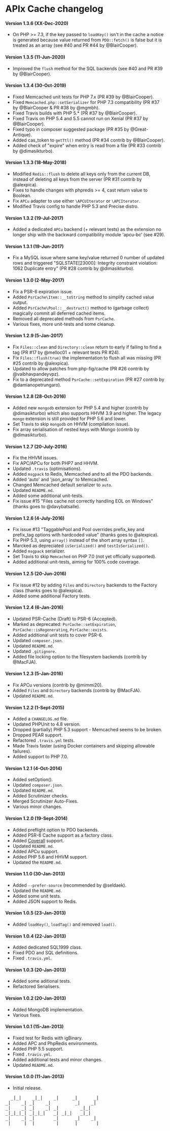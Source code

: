# APIx Cache changelog

#### Version 1.3.6 (XX-Dec-2020)
- On PHP >= 7.3, if the key passed to `loadKey()` isn't in the cache a
notice is generated because value returned from `PDO::fetch()` is false
but it is treated as an array (see #40 and PR #44 by @BlairCooper).

#### Version 1.3.5 (11-Jun-2020)
- Improved the `flush` method for the SQL backends (see #40 and PR #39 by @BlairCooper).

#### Version 1.3.4 (30-Oct-2019)
- Fixed Memcached unit tests for PHP 7.x (PR #39 by @BlairCooper).
- Fixed `Memcached.php::setSerializer` for PHP 7.3 compatibility (PR #37 by @BlairCooper & PR #38 by @mgmbh).
- Fixed Travis builds with PHP 5.* (PR #37 by @BlairCooper).
- Fixed Travis on PHP 5.4 and 5.5 cannot run on Xenial (PR #37 by @BlairCooper).
- Fixed typo in composer suggested package (PR #35 by @Great-Antique).
- Added cas_token to `getTtl()` method (PR #34 contrib by @BlairCooper).
- Added check of "expire" when entry is read from a file (PR #33 contrib by @dimasikturbo).

#### Version 1.3.3 (18-May-2018)
- Modified `Redis::flush` to delete all keys only from the current DB, instead of deleting all keys from the server (PR #31 contrib by @alexpica).
- Fixes to handle changes with phpredis >= 4, cast return value to Boolean. 
- Fix `APCu` adapter to use either `\APCUIterator` or `\APCIterator`.
- Modified Travis config to handle PHP 5.3 and Precise distro.

#### Version 1.3.2 (19-Jul-2017)
- Added a dedicated `APCu` backend (+ relevant tests) as the extension no longer ship with the backward compatibility module 'apcu-bc’ (see #29).

#### Version 1.3.1 (19-Jun-2017)
- Fix a MySQL issue where same key/value returned 0 number of updated rows and triggered "SQLSTATE[23000]: Integrity constraint violation: 1062 Duplicate entry" (PR #28 contrib by @dimasikturbo).

#### Version 1.3.0 (2-May-2017)
- Fix a PSR-6 expiration issue.
- Added `PsrCache\Item::__toString` method to simplify cached value output.
- Added `PsrCache\Pool::__destruct()` method to (garbage collect) magically commit all deferred cached items.
- Removed all deprecated methods from `PsrCache`.
- Various fixes, more unit-tests and some cleanup.

#### Version 1.2.9 (5-Jan-2017)
- Fix `Files::clean` and `Directory::clean` return to early if failing to find a tag (PR #17 by @melloc01 + relevant tests PR #24).
- Fix `Files::flush(true)` the implementation to flush all was missing (PR #25 contrib by @alexpica).
- Updated to allow patches from php-fig/cache (PR #26 contrib by @vaibhavpandeyvpz).
- Fix to a deprecated method `PsrCache::setExpiration` (PR #27 contrib by @damianopetrungaro).

#### Version 1.2.8 (28-Oct-2016)
- Added new `mongodb` extension for PHP 5.4 and higher (contrib by @dimasikturbo) which also supports HHVM 3.9 and higher. The legacy `mongo` extension is still provided for PHP 5.6 and lower.
- Set Travis to skip `mongodb` on HHVM (compilation issue).
- Fix array serialisation of nested keys with Mongo (contrib by @dimasikturbo).

#### Version 1.2.7 (20-July-2016)
- Fix the HHVM issues.
- Fix APC/APCu for both PHP7 and HHVM.
- Updated `.travis` (optimisations).
- Added `msgpack` to Redis, Memcached and to all the PDO backends.  
- Added 'auto' and 'json_array' to Memcached.
- Changed Memcached default serializer to `auto`.
- Updated `README.md`.
- Added some additional unit-tests.
- Fix issue #15 "Files cache not correctly handling EOL on Windows" (thanks goes to @davybatsalle). 

#### Version 1.2.6 (4-July-2016)
- Fix issue #13 "TaggablePool and Pool overrides prefix_key and prefix_tag options with hardcoded value" (thanks goes to @alexpica). 
- Fix PHP 5.3, using `array()` instead of the short array syntax `[]`.
- Marcked as depreciated `isSerialized()` and `testIsSerialized()`.
- Added `msgpack` serializer.
- Set Travis to skip `Memcached` on PHP 7.0 (not yet officially supported).
- Added additional unit-tests, aiming for 100% code coverage.

#### Version 1.2.5 (20-Jun-2016)
- Fix issue #12 by adding `Files` and `Directory` backends to the Factory class (thanks goes to @alexpica). 
- Added some additional Factory tests.

#### Version 1.2.4 (6-Jan-2016)
- Updated PSR-Cache (Draft) to PSR-6 (Accepted).
- Marked as deprecated: `PsrCache::setExpiration`, `PsrCache::isRegenerating`, `PsrCache::exists`.
- Added additional unit tests to cover PSR-6.
- Updated `composer.json`.
- Updated `README.md`.
- Updated `.gitignore`.
- Added file locking option to the filesystem backends (contrib by @MacFJA).

#### Version 1.2.3 (5-Jan-2016)
- Fix APCu versions (contrib by @mimmi20).
- Added `Files` and `Directory` backends (contrib by @MacFJA).
- Updated `README.md`.

#### Version 1.2.2 (1-Sept-2015)
- Added a `CHANGELOG.md` file.
- Updated PHPUnit to 4.8 version.
- Dropped (partially) PHP 5.3 support - Memcached seems to be broken.
- Dropped PEAR support.
- Refactored `.travis.yml` tests.
- Made Travis faster (using Docker containers and skipping allowable failures).
- Added support to PHP 7.0.

#### Version 1.2.1 (4-Oct-2014)
- Added setOption().
- Updated `composer.json`.
- Updated `README.md`.
- Added Scrutinizer checks.
- Merged Scrutinizer Auto-Fixes.
- Various minor changes.

#### Version 1.2.0 (19-Sept-2014)
- Added preflight option to PDO backends.
- Added PSR-6 Cache support as a factory class.
- Added [Coverall](https://coveralls.io/github/frqnck/apix-cache) support.
- Updated `README.md`.
- Added APCu support.
- Added PHP 5.6 and HHVM support.
- Updated the `README.md`.

#### Version 1.1.0 (30-Jan-2013)
- Added `--prefer-source` (recommended by @seldaek).
- Updated the `README.md`.
- Added some unit tests.
- Added JSON support to Redis.

#### Version 1.0.5 (23-Jan-2013)
- Added `loadKey()`, `loadTag()` and removed `load()`.

#### Version 1.0.4 (22-Jan-2013)
- Added dedicated SQL1999 class.
- Fixed PDO and SQL definitions.
- Fixed `.travis.yml`. 

#### Version 1.0.3 (20-Jan-2013)
- Added some aditional tests.
- Refactored Serialisers.

#### Version 1.0.2 (20-Jan-2013)
- Added MongoDB implementation. 
- Various fixes. 

#### Version 1.0.1 (15-Jan-2013)
- Fixed test for Redis with igBinary.
- Added APC and PhpRedis environments.
- Added PHP 5.5 support.
- Fixed `.travis.yml`. 
- Added additional tests and minor changes.
- Updated `README.md`.

#### Version 1.0.0 (11-Jan-2013)
- Initial release.

<pre>
  _|_|    _|_|    _|     _|      _|
_|    _| _|    _|         _|    _|
_|    _| _|    _| _|        _|_|
_|_|_|_| _|_|_|   _| _|_|   _|_|
_|    _| _|       _|      _|    _|
_|    _| _|       _|     _|      _|
</pre>
